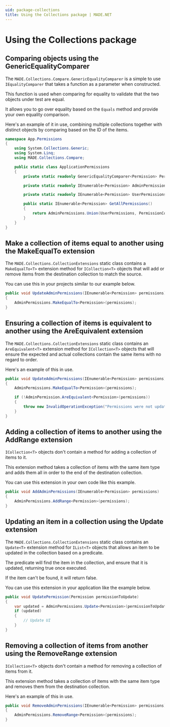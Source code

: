 ```yaml
---
uid: package-collections
title: Using the Collections package | MADE.NET
---
```


# Using the Collections package

## Comparing objects using the GenericEqualityComparer

The `MADE.Collections.Compare.GenericEqualityComparer` is a simple to use `IEqualityComparer` that takes a function as a parameter when constructed.

This function is used when comparing for equality to validate that the two objects under test are equal.

It allows you to go over equality based on the `Equals` method and provide your own equality comparison.

Here's an example of it in use, combining multiple collections together with distinct objects by comparing based on the ID of the items.

```csharp
namespace App.Permissions
{
    using System.Collections.Generic;
    using System.Linq;
    using MADE.Collections.Compare;

    public static class ApplicationPermissions
    {
        private static readonly GenericEqualityComparer<Permission> PermissionComparer = new GenericEqualityComparer<Permission>( permission => permission.Id );

        private static readonly IEnumerable<Permission> AdminPermissions = new List<Permission>();

        private static readonly IEnumerable<Permission> UserPermissions = new List<Permission>();

        public static IEnumerable<Permission> GetAllPermissions()
        {
            return AdminPermissions.Union(UserPermissions, PermissionComparer);
        }
    }
}
```

## Make a collection of items equal to another using the MakeEqualTo extension

The `MADE.Collections.CollectionExtensions` static class contains a `MakeEqualTo<T>` extension method for `ICollection<T>` objects that will add or remove items from the destination collection to match the source.

You can use this in your projects similar to our example below.

```csharp
public void UpdateAdminPermissions(IEnumerable<Permission> permissions)
{
    AdminPermissions.MakeEqualTo<Permission>(permissions);
}
```

## Ensuring a collection of items is equivalent to another using the AreEquivalent extension

The `MADE.Collections.CollectionExtensions` static class contains an `AreEquivalent<T>` extension method for `ICollection<T>` objects that will ensure the expected and actual collections contain the same items with no regard to order.

Here's an example of this in use.

```csharp
public void UpdateAdminPermissions(IEnumerable<Permission> permissions)
{
    AdminPermissions.MakeEqualTo<Permission>(permissions);

    if (!AdminPermission.AreEquivalent<Permission>(permissions))
    {
        throw new InvalidOperationException("Permissions were not updated successfully.");
    }
}
```

## Adding a collection of items to another using the AddRange extension

`ICollection<T>` objects don't contain a method for adding a collection of items to it.

This extension method takes a collection of items with the same item type and adds them all in order to the end of the destination collection.

You can use this extension in your own code like this example.

```csharp
public void AddAdminPermissions(IEnumerable<Permission> permissions)
{
    AdminPermissions.AddRange<Permission>(permissions);
}
```

## Updating an item in a collection using the Update extension

The `MADE.Collections.CollectionExtensions` static class contains an `Update<T>` extension method for `IList<T>` objects that allows an item to be updated in the collection based on a predicate.

The predicate will find the item in the collection, and ensure that it is updated, returning true once executed.

If the item can't be found, it will return false.

You can use this extension in your application like the example below.

```csharp
public void UpdatePermission(Permission permissionToUpdate)
{
    var updated = AdminPermissions.Update<Permission>(permissionToUpdate, (p1, p2) => p1.Id == p2.Id);
    if (updated)
    {
        // Update UI
    }
}
```

## Removing a collection of items from another using the RemoveRange extension

`ICollection<T>` objects don't contain a method for removing a collection of items from it.

This extension method takes a collection of items with the same item type and removes them from the destination collection.

Here's an example of this in use.

```csharp
public void RemoveAdminPermissions(IEnumerable<Permission> permissions)
{
    AdminPermissions.RemoveRange<Permission>(permissions);
}
```
